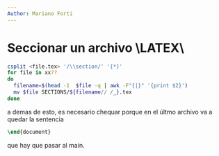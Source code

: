 ```yaml
---
Author: Mariano Forti
---
```

Seccionar un archivo \LATEX\
===========================

```bash 
csplit <file.tex> '/\\section/' '{*}'
for file in xx?? 
do 
  filename=$(head -1  $file -q | awk -F"{|}" '{print $2}')
  mv $file SECTIONS/${filename// /_}.tex 
done
```

a demas de esto, es necesario chequar porque en el últmo archivo
va a quedar la sentencia 

```latex
\end{document}
```
que hay que pasar al main. 

